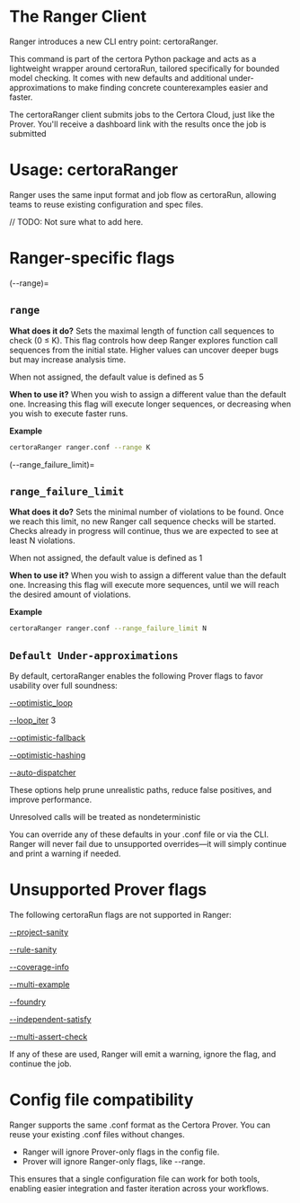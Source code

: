 # The Ranger Client

Ranger introduces a new CLI entry point: certoraRanger.

This command is part of the certora Python package and acts as a lightweight wrapper around certoraRun, 
tailored specifically for bounded model checking. 
It comes with new defaults and additional under-approximations to make finding concrete counterexamples easier and faster.

The certoraRanger client submits jobs to the Certora Cloud, just like the Prover. You'll receive a dashboard link with the results once the job is submitted

# Usage: certoraRanger

Ranger uses the same input format and job flow as certoraRun, allowing teams to reuse existing configuration and spec files.

// TODO: Not sure what to add here.

# Ranger-specific flags

(--range)=
## `range`

**What does it do?**
Sets the maximal length of function call sequences to check (0 ≤ K).
This flag controls how deep Ranger explores function call sequences from the initial state.
Higher values can uncover deeper bugs but may increase analysis time.

When not assigned, the default value is defined as 5

**When to use it?**
When you wish to assign a different value than the default one.
Increasing this flag will execute longer sequences, or decreasing when you wish to execute faster runs.

**Example**

```sh
certoraRanger ranger.conf --range K
```

(--range_failure_limit)=
## `range_failure_limit`

**What does it do?**
Sets the minimal number of violations to be found.
Once we reach this limit, no new Ranger call sequence checks will be started.
Checks already in progress will continue, thus we are expected to see at least N violations.

When not assigned, the default value is defined as 1

**When to use it?**
When you wish to assign a different value than the default one.
Increasing this flag will execute more sequences, until we will reach the desired amount of violations.

**Example**

```sh
certoraRanger ranger.conf --range_failure_limit N
```

## `Default Under-approximations`

By default, certoraRanger enables the following Prover flags to favor usability over full soundness:

[--optimistic_loop](https://docs.certora.com/en/latest/docs/prover/cli/options.html#optimistic-loop)

[--loop_iter](https://docs.certora.com/en/latest/docs/prover/cli/options.html#loop-iter) 3

[--optimistic-fallback](https://docs.certora.com/en/latest/docs/prover/cli/options.html#optimistic-fallback)

[--optimistic-hashing](https://docs.certora.com/en/latest/docs/prover/cli/options.html#optimistic-hashing)

[--auto-dispatcher](https://docs.certora.com/en/latest/docs/prover/cli/options.html#auto-dispatcher)

These options help prune unrealistic paths, reduce false positives, and improve performance.

Unresolved calls will be treated as nondeterministic

You can override any of these defaults in your .conf file or via the CLI. Ranger will never fail due to unsupported overrides—it will simply continue and print a warning if needed.


# Unsupported Prover flags


The following certoraRun flags are not supported in Ranger:

[--project-sanity](https://docs.certora.com/en/latest/docs/prover/cli/options.html#project-sanity)

[--rule-sanity](https://docs.certora.com/en/latest/docs/prover/cli/options.html#rule-sanity)

[--coverage-info](https://docs.certora.com/en/latest/docs/prover/cli/options.html#coverage-info)

[--multi-example](https://docs.certora.com/en/latest/docs/prover/cli/options.html#multi-example)

[--foundry](https://docs.certora.com/en/latest/docs/prover/cli/options.html#foundry)

[--independent-satisfy](https://docs.certora.com/en/latest/docs/prover/cli/options.html#independent-satisfy)

[--multi-assert-check](https://docs.certora.com/en/latest/docs/prover/cli/options.html#multi-assert-check)

If any of these are used, Ranger will emit a warning, ignore the flag, and continue the job.


# Config file compatibility

Ranger supports the same .conf format as the Certora Prover.
You can reuse your existing .conf files without changes.

- Ranger will ignore Prover-only flags in the config file.
- Prover will ignore Ranger-only flags, like --range.

This ensures that a single configuration file can work for both tools, enabling easier integration and faster iteration across your workflows.
